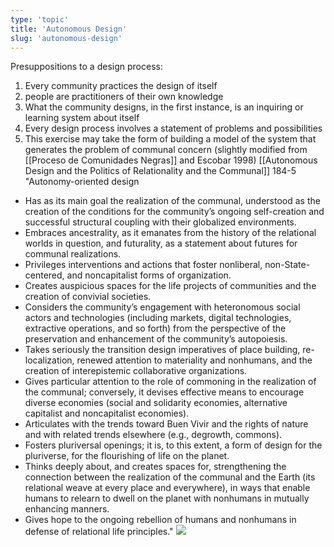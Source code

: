 ```yaml
---
type: 'topic'
title: 'Autonomous Design'
slug: 'autonomous-design'
---
```


Presuppositions to a design process:
1. Every community practices the design of itself
2. people are practitioners of their own knowledge
3. What the community designs, in the first instance, is an inquiring or learning system about itself
4. Every design process involves a statement of problems and possibilities
5. This exercise may take the form of building a model of the system that generates the problem of communal concern
(slightly modified from [[Proceso de Comunidades Negras]] and Escobar 1998)
[[Autonomous Design and the Politics of Relationality and the Communal]] 184-5
"Autonomy-oriented design 
- Has as its main goal the realization of the communal, understood as the creation of the conditions for the community’s ongoing self-creation and successful structural coupling with their globalized environments. 
 - Embraces ancestrality, as it emanates from the history of the relational worlds in question, and futurality, as a statement about futures for communal realizations. 
 - Privileges interventions and actions that foster nonliberal, non-State-centered, and noncapitalist forms of organization. 
 - Creates auspicious spaces for the life projects of communities and the creation of convivial societies. 
 - Considers the community’s engagement with heteronomous social actors and technologies (including markets, digital technologies, extractive operations, and so forth) from the perspective of the preservation and enhancement of the community’s autopoiesis. 
 - Takes seriously the transition design imperatives of place building, re-localization, renewed attention to materiality and nonhumans, and the creation of interepistemic collaborative organizations. 
 - Gives particular attention to the role of commoning in the realization of the communal; conversely, it devises effective means to encourage diverse economies (social and solidarity economies, alternative capitalist and noncapitalist economies). 
 - Articulates with the trends toward Buen Vivir and the rights of nature and with related trends elsewhere (e.g., degrowth, commons). 
 - Fosters pluriversal openings; it is, to this extent, a form of design for the pluriverse, for the flourishing of life on the planet. 
 - Thinks deeply about, and creates spaces for, strengthening the connection between the realization of the communal and the Earth (its relational weave at every place and everywhere), in ways that enable humans to relearn to dwell on the planet with nonhumans in mutually enhancing manners.
 - Gives hope to the ongoing rebellion of humans and nonhumans in defense of relational life principles."
 ![](https://static.meri.garden/63853c82441094b56d882453a0bd53b7.png)